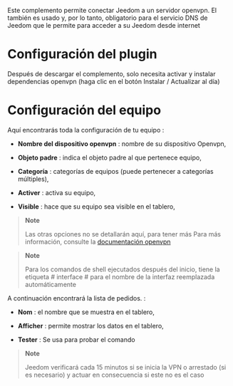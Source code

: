 Este complemento permite conectar Jeedom a un servidor openvpn. El también es
usado y, por lo tanto, obligatorio para el servicio DNS de Jeedom que le permite
para acceder a su Jeedom desde internet

Configuración del plugin 
=======================

Después de descargar el complemento, solo necesita activar y
instalar dependencias openvpn (haga clic en el botón Instalar / Actualizar
al día)

Configuración del equipo 
=============================

Aquí encontrarás toda la configuración de tu equipo :

-   **Nombre del dispositivo openvpn** : nombre de su dispositivo Openvpn,

-   **Objeto padre** : indica el objeto padre al que pertenece
    equipo,

-   **Categoría** : categorías de equipos (puede pertenecer a
    categorías múltiples),

-   **Activer** : activa su equipo,

-   **Visible** : hace que su equipo sea visible en el tablero,

> **Note**
>
> Las otras opciones no se detallarán aquí, para tener más
> Para más información, consulte la [documentación
> openvpn](https://openvpn.net/index.php/open-source/documentation.html)

> **Note**
>
> Para los comandos de shell ejecutados después del inicio, tiene la etiqueta # interface # para el nombre de la interfaz reemplazada automáticamente

A continuación encontrará la lista de pedidos. :

-   **Nom** : el nombre que se muestra en el tablero,

-   **Afficher** : permite mostrar los datos en el tablero,

-   **Tester** : Se usa para probar el comando

> **Note**
>
> Jeedom verificará cada 15 minutos si se inicia la VPN o
> arrestado (si es necesario) y actuar en consecuencia si este no es el caso
